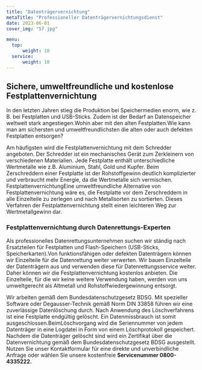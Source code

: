 ```yaml
---
title: "Datenträgervernichtung"
metaTitle: "Professioneller Datenträgervernichtungsdienst"
date: 2023-06-01
cover_img: "57.jpg"

menu:
  top:
      weight: 10
  service:
      weight: 10
---
```


## Sichere, umweltfreundliche und kostenlose Festplattenvernichtung
<!--more-->

In den letzten Jahren stieg die Produktion bei Speichermedien enorm, wie z. B. bei Festplatten und USB-Sticks. Zudem ist der Bedarf an Datenspeicher weltweit stark angestiegen.Wohin aber mit den alten Festplatten.Wie kann man am sichersten und umweltfreundlichsten die alten oder auch defekten Festplatten entsorgen?

Am häufigsten wird die Festplattenvernichtung mit dem Schredder angeboten. Der Schredder ist ein mechanisches Gerät zum Zerkleinern von verschiedenen Materialien. Jede Festplatte enthält unterschiedliche Wertmetalle wie z.B. Aluminium, Stahl, Gold und Kupfer. Beim Zerschreddern einer Festplatte ist der  Rohstoffgewinn deutlich komplizierter und verbraucht mehr Energie, da die Wertmetalle sich vermischen. FestplattenvernichtungEine umweltfreundliche Alternative von Festplattenvernichtung wäre es, die Festplatte vor dem Zerschreddern in alle Einzelteile zu zerlegen und nach Metallsorten zu sortierten. Dieses Verfahren der Festplattenvernichtung stellt einen leichteren Weg zur Wertmetallgewinn dar.

### Festplattenvernichtung durch Datenrettungs-Experten

Als professionelles Datenrettungsunternehmen suchen wir ständig nach Ersatzteilen für Festplatten und Flash-Speichern (USB-Sticks, Speicherkarten).Von funktionsfähigen oder defekten Datenträgern können wir Einzelteile für die Datenrettung weiter verwerten. Wir bauen Einzelteile der Datenträgern aus und verwenden diese für Datenrettungsservice weiter. Daher können wir die Festplattenvernichtung kostenlos anbieten. Die Einzelteile, für die wir keine weitere Verwendung haben, werden von uns umweltgerecht als Altmetall und Rohstoffwiedergewinnung entsorgt.

Wir arbeiten gemäß dem Bundesdatenschutzgesetz BDSG. Mit spezieller Software oder Degausser-Technik gemäß Norm DIN 33858 führen wir eine zuverlässige Datenlöschung durch. Nach Anwendung des Löschverfahrens ist eine Festplatte endgültig gelöscht. Ein Datenmissbrauch ist somit ausgeschlossen.BeimLöschvorgang wird die Seriennummer von jedem Datenträger in eine Logdatei in Form von einem Löschprotokoll gespeichert. Nachdem die Datenträger gelöscht sind wird ein Zertifikat über die Datenvernichtung gemäß dem Bundesdatenschutzgesetz BDSG ausgestellt. Nutzen Sie unser Kontaktformular für eine direkte und unverbindliche Anfrage oder wählen Sie unsere kostenfreie **Servicenummer 0800-4335222.**
